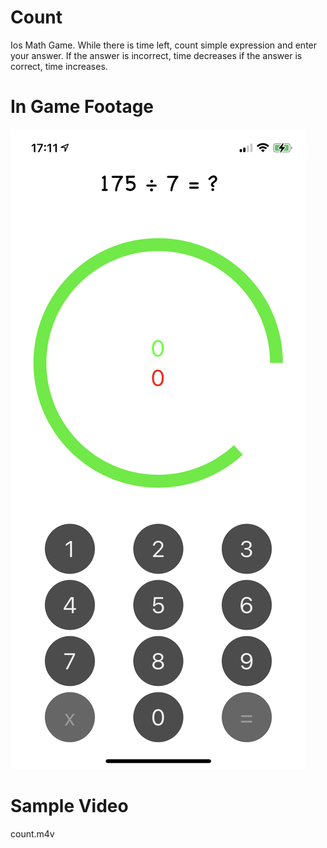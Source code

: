 # Count
Ios Math Game. While there is time left, count simple expression and enter your answer. If the answer is incorrect, time decreases if the answer is correct, time increases. 
# In Game Footage
![example](count.jpeg)
# Sample Video
count.m4v

